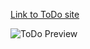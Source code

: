 <a href="http://olga.tokarenko.net/todo_localstorage/" target="_blank" style="display:block;">Link to ToDo site</a>

![ToDo Preview](/images/ToDo_with_Localstorage.png)

